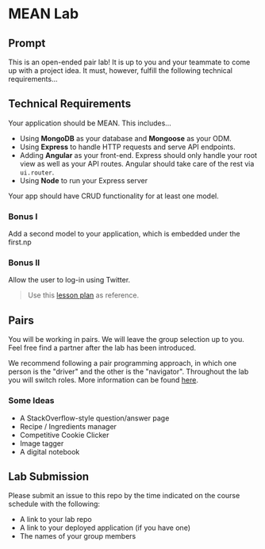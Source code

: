# MEAN Lab

## Prompt

This is an open-ended pair lab! It is up to you and your teammate to come up with a project idea. It must, however, fulfill the following technical requirements...

## Technical Requirements

Your application should be MEAN. This includes...
* Using **MongoDB** as your database and **Mongoose** as your ODM.
* Using **Express** to handle HTTP requests and serve API endpoints.
* Adding **Angular** as your front-end. Express should only handle your root view as well as your API routes. Angular should take care of the rest via `ui.router`.
* Using **Node** to run your Express server

Your app should have CRUD functionality for at least one model.

### Bonus I

Add a second model to your application, which is embedded under the first.np

### Bonus II

Allow the user to log-in using Twitter.

> Use this [lesson plan](https://github.com/ga-wdi-lessons/express-oauth) as reference.

## Pairs

You will be working in pairs. We will leave the group selection up to you. Feel free find a partner after the lab has been introduced.

We recommend following a pair programming approach, in which one person is the "driver" and the other is the "navigator". Throughout the lab you will switch roles. More information can be found [here](https://www.versionone.com/agile-101/agile-software-programming-best-practices/pair-programming/).

### Some Ideas

- A StackOverflow-style question/answer page
- Recipe / Ingredients manager
- Competitive Cookie Clicker
- Image tagger
- A digital notebook

## Lab Submission

Please submit an issue to this repo by the time indicated on the course schedule with the following:
* A link to your lab repo
* A link to your deployed application (if you have one)
* The names of your group members

